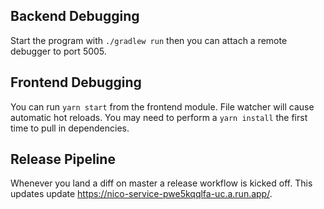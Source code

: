 Backend Debugging
-------
Start the program with `./gradlew run` then you can attach a remote debugger to port 5005.

Frontend Debugging
-------
You can run `yarn start` from the frontend module. File watcher will cause automatic hot reloads.
You may need to perform a `yarn install` the first time to pull in dependencies. 

Release Pipeline
-------
Whenever you land a diff on master a release workflow is kicked off. This updates update https://nico-service-pwe5kqqlfa-uc.a.run.app/.